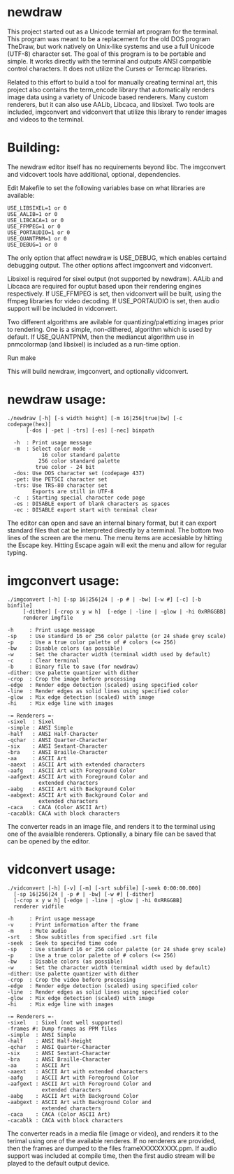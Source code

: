 # newdraw
This project started out as a Unicode termial art program for the terminal.
This program was meant to be a replacement for the old DOS program TheDraw,
but work natively on Unix-like systems and use a full Unicode (UTF-8) 
character set.  The goal of this program is to be portable and simple.  It
works directly with the terminal and outputs ANSI compatible control 
characters.  It does not utilize the Curses or Termcap libraries.

Related to this effort to build a tool for manually creating terminal art, 
this project also contains the term_encode library that automatically 
renders image data using a variety of Unicode based renderers.  Many custom
renderers, but it can also use AALib, Libcaca, and libsixel.  Two tools are
included, imgconvert and vidconvert that utilize this library to render 
images and videos to the terminal.

# Building:
The newdraw editor itself has no requirements beyond libc.  The imgconvert
and vidcovert tools have additional, optional, dependencies.

Edit Makefile to set the following variables base on what libraries are 
available:

```
USE_LIBSIXEL=1 or 0
USE_AALIB=1 or 0
USE_LIBCACA=1 or 0
USE_FFMPEG=1 or 0
USE_PORTAUDIO=1 or 0
USE_QUANTPNM=1 or 0
USE_DEBUG=1 or 0
```

The only option that affect newdraw is USE_DEBUG, which enables certaind debugging
output.  The other options affect imgconvert and vidconvert.  

Libsixel is required for sixel output (not supported by newdraw).  AALib and Libcaca 
are required for ouptut based upon their rendering engines respectively.  If 
USE_FFMPEG is set, then vidconvert will be built, using the ffmpeg libraries for
video decoding.  If USE_PORTAUDIO is set, then audio support will be included in
vidconvert.

Two different algorithms are avilable for quantizing/palettizing images prior to 
rendering.  One is a simple, non-dithered, algorithm which is used by default.  If
USE_QUANTPNM, then the mediancut algorithm use in pnmcolormap (and libsixel) is included
as a run-time option.

Run make

This will build newdraw, imgconvert, and optionally vidconvert.

# newdraw usage: 
```
./newdraw [-h] [-s width height] [-m 16|256|true|bw] [-c codepage(hex)]  
      [-dos | -pet | -trs] [-es] [-nec] binpath  

  -h  : Print usage message  
  -m  : Select color mode -  
           16 color standard palette  
          256 color standard palette  
         true color - 24 bit  
  -dos: Use DOS character set (codepage 437)  
  -pet: Use PETSCI character set  
  -trs: Use TRS-80 character set  
        Exports are still in UTF-8  
  -c  : Starting special character code page  
  -es : DISABLE export of blank characters as spaces  
  -ec : DISABLE export start with terminal clear  
```

The editor can open and save an internal binary format, but it can export 
standard files that cat be interpreted directly by a terminal.  The bottom
two lines of the screen are the menu.  The menu items are accesiable by 
hitting the Escape key.  Hitting Escape again will exit the menu and allow for 
regular typing.


# imgconvert usage:
```
./imgconvert [-h] [-sp 16|256|24 | -p # | -bw] [-w #] [-c] [-b binfile]  
     [-dither] [-crop x y w h]  [-edge | -line | -glow | -hi 0xRRGGBB]  
     renderer imgfile  

-h     : Print usage message  
-sp    : Use standard 16 or 256 color palette (or 24 shade grey scale)  
-p     : Use a true color palette of # colors (<= 256)  
-bw    : Disable colors (as possible)  
-w     : Set the character width (terminal width used by default)  
-c     : Clear terminal  
-b     : Binary file to save (for newdraw)  
-dither: Use palette quantizer with dither  
-crop  : Crop the image before processing  
-edge  : Render edge detection (scaled) using specified color  
-line  : Render edges as solid lines using specified color  
-glow  : Mix edge detection (scaled) with image  
-hi    : Mix edge line with images  

-= Renderers =-  
-sixel  : Sixel  
-simple : ANSI Simple  
-half   : ANSI Half-Character  
-qchar  : ANSI Quarter-Character  
-six    : ANSI Sextant-Character  
-bra    : ANSI Braille-Character  
-aa     : ASCII Art  
-aaext  : ASCII Art with extended characters  
-aafg   : ASCII Art with Foreground Color  
-aafgext: ASCII Art with Foreground Color and  
          extended characters  
-aabg   : ASCII Art with Background Color  
-aabgext: ASCII Art with Background Color and  
          extended characters  
-caca   : CACA (Color ASCII Art)  
-cacablk: CACA with block characters  
```
The converter reads in an image file, and renders it to the terminal using
one of the avaialble renderers.  Optionally, a binary file can be saved that
can be opened by the editor.


# vidconvert usage:
```
./vidconvert [-h] [-v] [-m] [-srt subfile] [-seek 0:00:00.000]  
  [-sp 16|256|24 | -p # | -bw] [-w #] [-dither]  
  [-crop x y w h] [-edge | -line | -glow | -hi 0xRRGGBB]  
  renderer vidfile  

-h     : Print usage message  
-v     : Print information after the frame  
-m     : Mute audio  
-srt   : Show subtitles from specified .srt file  
-seek  : Seek to specifed time code  
-sp    : Use standard 16 or 256 color palette (or 24 shade grey scale)  
-p     : Use a true color palette of # colors (<= 256)  
-bw    : Disable colors (as possible)  
-w     : Set the character width (terminal width used by default)  
-dither: Use palette quantizer with dither  
-crop  : Crop the video before processing  
-edge  : Render edge detection (scaled) using specified color  
-line  : Render edges as solid lines using specified color  
-glow  : Mix edge detection (scaled) with image  
-hi    : Mix edge line with images  

-= Renderers =-  
-sixel   : Sixel (not well supported)  
-frames #: Dump frames as PPM files  
-simple  : ANSI Simple  
-half    : ANSI Half-Height  
-qchar   : ANSI Quarter-Character  
-six     : ANSI Sextant-Character  
-bra     : ANSI Braille-Character  
-aa      : ASCII Art  
-aaext   : ASCII Art with extended characters  
-aafg    : ASCII Art with Foreground Color  
-aafgext : ASCII Art with Foreground Color and  
           extended characters  
-aabg    : ASCII Art with Background Color  
-aabgext : ASCII Art with Background Color and  
           extended characters  
-caca    : CACA (Color ASCII Art)  
-cacablk : CACA with block characters  
```
The converter reads in a media file (image or video), and renders it to the
terimal using one of the available renderes. If no renderers are provided,
then the frames are dumped to the files frameXXXXXXXXX.ppm.  If audio support
was included at compile time, then the first audio stream will be played 
to the default output device.
